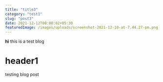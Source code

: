 ```yaml
---
title: "title3"
category: "test1"
slug: "post3"
date: 2021-12-12T00:00:02+05:30
featuredImage: /images/uploads/screenshot-2021-12-10-at-7.44.27-pm.png
---
```


**hi** this is a test blog

# header1

testing blog post
